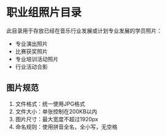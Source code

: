 # 职业组照片目录

此目录用于存放已经在音乐行业发展或计划专业发展的学员照片：

- 专业演出照片
- 比赛获奖照片
- 专业培训活动照片
- 行业活动合影

## 图片规范

1. 文件格式：统一使用JPG格式
2. 文件大小：单张控制在200KB以内
3. 图片尺寸：最大宽度不超过1920px
4. 命名规则：使用拼音全名，全小写，无空格